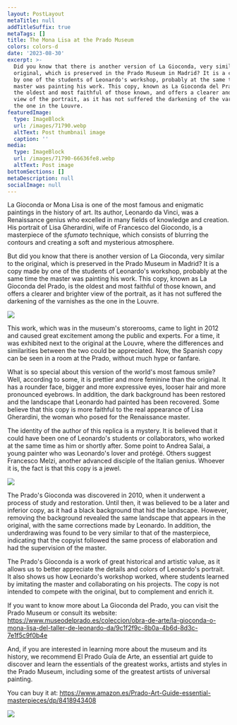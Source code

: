 ```yaml
---
layout: PostLayout
metaTitle: null
addTitleSuffix: true
metaTags: []
title: The Mona Lisa at the Prado Museum
colors: colors-d
date: '2023-08-30'
excerpt: >-
  Did you know that there is another version of La Gioconda, very similar to the
  original, which is preserved in the Prado Museum in Madrid? It is a copy made
  by one of the students of Leonardo's workshop, probably at the same time the
  master was painting his work. This copy, known as La Gioconda del Prado, is
  the oldest and most faithful of those known, and offers a clearer and brighter
  view of the portrait, as it has not suffered the darkening of the varnishes as
  the one in the Louvre.
featuredImage:
  type: ImageBlock
  url: /images/71790.webp
  altText: Post thumbnail image
  caption: ''
media:
  type: ImageBlock
  url: /images/71790-66636fe8.webp
  altText: Post image
bottomSections: []
metaDescription: null
socialImage: null
---
```

La Gioconda or Mona Lisa is one of the most famous and enigmatic paintings in the history of art. Its author, Leonardo da Vinci, was a Renaissance genius who excelled in many fields of knowledge and creation. His portrait of Lisa Gherardini, wife of Francesco del Giocondo, is a masterpiece of the *sfumato* technique, which consists of blurring the contours and creating a soft and mysterious atmosphere.

But did you know that there is another version of La Gioconda, very similar to the original, which is preserved in the Prado Museum in Madrid? It is a copy made by one of the students of Leonardo's workshop, probably at the same time the master was painting his work. This copy, known as La Gioconda del Prado, is the oldest and most faithful of those known, and offers a clearer and brighter view of the portrait, as it has not suffered the darkening of the varnishes as the one in the Louvre.

![](https://www.elimparcial.es/galerias-noticias/galerias/236598/sala-leonardo-prado3.jpg)

This work, which was in the museum's storerooms, came to light in 2012 and caused great excitement among the public and experts. For a time, it was exhibited next to the original at the Louvre, where the differences and similarities between the two could be appreciated. Now, the Spanish copy can be seen in a room at the Prado, without much hype or fanfare.

What is so special about this version of the world's most famous smile? Well, according to some, it is prettier and more feminine than the original. It has a rounder face, bigger and more expressive eyes, looser hair and more pronounced eyebrows. In addition, the dark background has been restored and the landscape that Leonardo had painted has been recovered. Some believe that this copy is more faithful to the real appearance of Lisa Gherardini, the woman who posed for the Renaissance master.

The identity of the author of this replica is a mystery. It is believed that it could have been one of Leonardo's students or collaborators, who worked at the same time as him or shortly after. Some point to Andrea Salai, a young painter who was Leonardo's lover and protégé. Others suggest Francesco Melzi, another advanced disciple of the Italian genius. Whoever it is, the fact is that this copy is a jewel.

![](https://img2.rtve.es/v/1310346?w=1600&preview=1328130723362.jpg)

The Prado's Gioconda was discovered in 2010, when it underwent a process of study and restoration. Until then, it was believed to be a later and inferior copy, as it had a black background that hid the landscape. However, removing the background revealed the same landscape that appears in the original, with the same corrections made by Leonardo. In addition, the underdrawing was found to be very similar to that of the masterpiece, indicating that the copyist followed the same process of elaboration and had the supervision of the master.

The Prado's Gioconda is a work of great historical and artistic value, as it allows us to better appreciate the details and colors of Leonardo's portrait. It also shows us how Leonardo's workshop worked, where students learned by imitating the master and collaborating on his projects. The copy is not intended to compete with the original, but to complement and enrich it.

If you want to know more about La Gioconda del Prado, you can visit the Prado Museum or consult its website: <https://www.museodelprado.es/coleccion/obra-de-arte/la-gioconda-o-mona-lisa-del-taller-de-leonardo-da/9c1f2f9c-8b0a-4b6d-8d3c-7e1f5c9f0b4e>

And, if you are interested in learning more about the museum and its history, we recommend El Prado Guía de Arte, an essential art guide to discover and learn the essentials of the greatest works, artists and styles in the Prado Museum, including some of the greatest artists of universal painting.

You can buy it at: <https://www.amazon.es/Prado-Art-Guide-essential-masterpieces/dp/8418943408>

![](/images/1659105482.png)